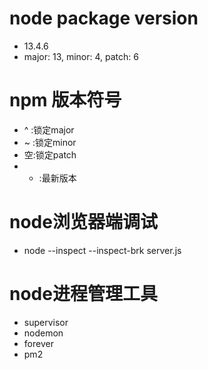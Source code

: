 # node package version
- 13.4.6
- major: 13, minor: 4, patch: 6

# npm 版本符号
- ^ :锁定major
- ~ :锁定minor
- 空:锁定patch
- * :最新版本

# node浏览器端调试
- node --inspect --inspect-brk server.js

# node进程管理工具
- supervisor
- nodemon
- forever
- pm2